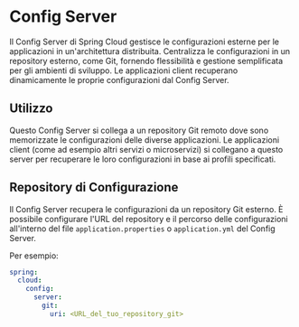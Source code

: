 # Config Server

Il Config Server di Spring Cloud gestisce le configurazioni esterne per le applicazioni in un'architettura distribuita. Centralizza le configurazioni in un repository esterno, come Git, fornendo flessibilità e gestione semplificata per gli ambienti di sviluppo. Le applicazioni client recuperano dinamicamente le proprie configurazioni dal Config Server.

## Utilizzo

Questo Config Server si collega a un repository Git remoto dove sono memorizzate le configurazioni delle diverse applicazioni. Le applicazioni client (come ad esempio altri servizi o microservizi) si collegano a questo server per recuperare le loro configurazioni in base ai profili specificati.

## Repository di Configurazione

Il Config Server recupera le configurazioni da un repository Git esterno. È possibile configurare l'URL del repository e il percorso delle configurazioni all'interno del file `application.properties` o `application.yml` del Config Server.

Per esempio:

```yaml
spring:
  cloud:
    config:
      server:
        git:
          uri: <URL_del_tuo_repository_git>
```